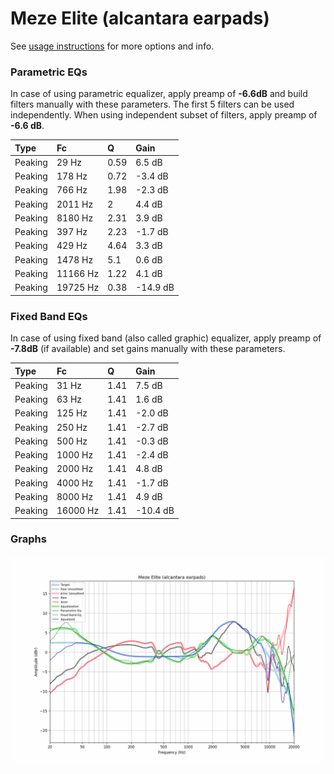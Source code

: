 # Meze Elite (alcantara earpads)
See [usage instructions](https://github.com/jaakkopasanen/AutoEq#usage) for more options and info.

### Parametric EQs
In case of using parametric equalizer, apply preamp of **-6.6dB** and build filters manually
with these parameters. The first 5 filters can be used independently.
When using independent subset of filters, apply preamp of **-6.6 dB**.

| Type    | Fc       |    Q | Gain     |
|:--------|:---------|:-----|:---------|
| Peaking | 29 Hz    | 0.59 | 6.5 dB   |
| Peaking | 178 Hz   | 0.72 | -3.4 dB  |
| Peaking | 766 Hz   | 1.98 | -2.3 dB  |
| Peaking | 2011 Hz  | 2    | 4.4 dB   |
| Peaking | 8180 Hz  | 2.31 | 3.9 dB   |
| Peaking | 397 Hz   | 2.23 | -1.7 dB  |
| Peaking | 429 Hz   | 4.64 | 3.3 dB   |
| Peaking | 1478 Hz  | 5.1  | 0.6 dB   |
| Peaking | 11166 Hz | 1.22 | 4.1 dB   |
| Peaking | 19725 Hz | 0.38 | -14.9 dB |

### Fixed Band EQs
In case of using fixed band (also called graphic) equalizer, apply preamp of **-7.8dB**
(if available) and set gains manually with these parameters.

| Type    | Fc       |    Q | Gain     |
|:--------|:---------|:-----|:---------|
| Peaking | 31 Hz    | 1.41 | 7.5 dB   |
| Peaking | 63 Hz    | 1.41 | 1.6 dB   |
| Peaking | 125 Hz   | 1.41 | -2.0 dB  |
| Peaking | 250 Hz   | 1.41 | -2.7 dB  |
| Peaking | 500 Hz   | 1.41 | -0.3 dB  |
| Peaking | 1000 Hz  | 1.41 | -2.4 dB  |
| Peaking | 2000 Hz  | 1.41 | 4.8 dB   |
| Peaking | 4000 Hz  | 1.41 | -1.7 dB  |
| Peaking | 8000 Hz  | 1.41 | 4.9 dB   |
| Peaking | 16000 Hz | 1.41 | -10.4 dB |

### Graphs
![](./Meze%20Elite%20(alcantara%20earpads).png)